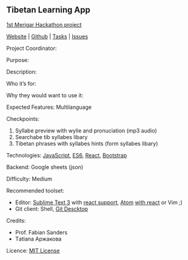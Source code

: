 ## Tibetan Learning App
[1st Merigar Hackathon project](ShangShungFoundation/1st_merigar_hackathon)

[Website](https://shangshungfoundation.github.io/tib_learn_app/) | 
[Github](https://github.com/ShangShungFoundation/tib_learn_app/) | 
[Tasks](https://github.com/ShangShungFoundation/tib_learn_app/projects/1) | 
[Issues](https://github.com/ShangShungFoundation/tib_learn_app/issues)

Project Coordinator: 

Purpose: 

Description: 

Who it’s for: 

Why they would want to use it:

Expected Features: Multilanguage

Checkpoints: 
1. Syllabe preview with wylie and pronuciation (mp3 audio)
2. Searchabe tib syllabes libary
3. Tibetan phrases with syllabes hints (form syllabes libary)

Technologies: [JavaScript](https://developer.mozilla.org/en-US/docs/Learn/Getting_started_with_the_web/JavaScript_basics), [ES6](https://babeljs.io/learn-es2015/), [React](https://facebook.github.io/react/), [Bootstrap](http://getbootstrap.com/getting-started/)

Backend: Google sheets (json)

Difficulty: Medium

Recommended toolset:
   - Editor: [Sublime Text 3](https://www.sublimetext.com/3) with [react support](https://medium.com/@adrianli/setting-up-sublime-text-3-for-reactjs-3bf6baceb73a), [Atom](https://atom.io/) [with react](https://medium.com/productivity-freak/my-atom-editor-setup-for-js-react-9726cd69ad20) or Vim ;)
   - Git client: Shell, [Git Descktop](https://desktop.github.com/)

Credits: 
* Prof. Fabian Sanders
* Тatiana Аржакова

Licence: [MIT License](LICENCE)
